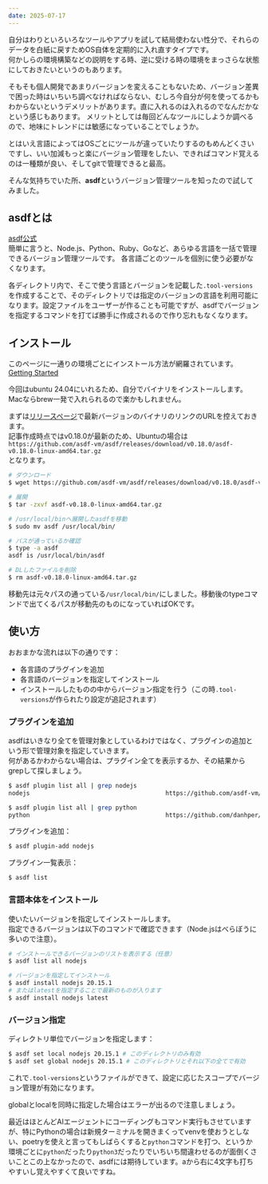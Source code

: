 ```yaml
---
date: 2025-07-17
---
```


自分はわりといろいろなツールやアプリを試して結局使わない性分で、それらのデータを白紙に戻すためOS自体を定期的に入れ直すタイプです。  
何かしらの環境構築などの説明をする時、逆に受ける時の環境をまっさらな状態にしておきたいというのもあります。

そもそも個人開発であまりバージョンを変えることもないため、バージョン差異で困った時はいちいち調べなければならない、むしろ今自分が何を使ってるかもわからないというデメリットがあります。直に入れるのは入れるのでなんだかなという感じもあります。
メリットとしては毎回どんなツールにしようか調べるので、地味にトレンドには敏感になっていることでしょうか。

とはいえ言語によってはOSごとにツールが違っていたりするのもめんどくさいですし、いい加減もっと楽にバージョン管理をしたい、できればコマンド覚えるのは一種類が良い、そしてgitで管理できると最高。

そんな気持ちでいた所、**asdf**というバージョン管理ツールを知ったので試してみました。

## asdfとは
[asdf公式](https://asdf-vm.com/)  
簡単に言うと、Node.js、Python、Ruby、Goなど、あらゆる言語を一括で管理できるバージョン管理ツールです。
各言語ごとのツールを個別に使う必要がなくなります。

各ディレクトリ内で、そこで使う言語とバージョンを記載した``.tool-versions``を作成することで、そのディレクトリでは指定のバージョンの言語を利用可能になります。設定ファイルをユーザーが作ることも可能ですが、asdfでバージョンを指定するコマンドを打てば勝手に作成されるので作り忘れもなくなります。

## インストール

このページに一通りの環境ごとにインストール方法が網羅されています。  
[Getting Started](https://asdf-vm.com/guide/getting-started.html)

今回はubuntu 24.04にいれるため、自分でバイナリをインストールします。  
Macならbrew一発で入れられるので楽かもしれません。


まずは[リリースページ](https://github.com/asdf-vm/asdf/releases)で最新バージョンのバイナリのリンクのURLを控えておきます。  
記事作成時点ではv0.18.0が最新のため、Ubuntuの場合は  
``https://github.com/asdf-vm/asdf/releases/download/v0.18.0/asdf-v0.18.0-linux-amd64.tar.gz``  
となります。

```bash
# ダウンロード
$ wget https://github.com/asdf-vm/asdf/releases/download/v0.18.0/asdf-v0.18.0-linux-amd64.tar.gz

# 展開
$ tar -zxvf asdf-v0.18.0-linux-amd64.tar.gz

# /usr/local/binへ展開したasdfを移動
$ sudo mv asdf /usr/local/bin/

# パスが通っているか確認
$ type -a asdf
asdf is /usr/local/bin/asdf

# DLしたファイルを削除
$ rm asdf-v0.18.0-linux-amd64.tar.gz
```

移動先は元々パスの通っている`/usr/local/bin/`にしました。移動後のtypeコマンドで出てくるパスが移動先のものになっていればOKです。

## 使い方

おおまかな流れは以下の通りです：
- 各言語のプラグインを追加
- 各言語のバージョンを指定してインストール
- インストールしたものの中からバージョン指定を行う（この時`.tool-versions`が作られたり設定が追記されます）

### プラグインを追加
asdfはいきなり全てを管理対象としているわけではなく、プラグインの追加という形で管理対象を指定していきます。  
何があるかわからない場合は、プラグイン全てを表示するか、その結果からgrepして探しましょう。

```bash
$ asdf plugin list all | grep nodejs
nodejs                                      https://github.com/asdf-vm/asdf-nodejs.git

$ asdf plugin list all | grep python
python                                      https://github.com/danhper/asdf-python.git
```

プラグインを追加：

```bash
$ asdf plugin-add nodejs
```

プラグイン一覧表示：

```bash
$ asdf list
```

### 言語本体をインストール
使いたいバージョンを指定してインストールします。  
指定できるバージョンは以下のコマンドで確認できます（Node.jsはべらぼうに多いので注意）。

```bash
# インストールできるバージョンのリストを表示する（任意）
$ asdf list all nodejs

# バージョンを指定してインストール
$ asdf install nodejs 20.15.1
# またはlatestを指定することで最新のものが入ります
$ asdf install nodejs latest
```

### バージョン指定
ディレクトリ単位でバージョンを指定します：
```bash
$ asdf set local nodejs 20.15.1 # このディレクトリのみ有効
$ asdf set global nodejs 20.15.1 # このディレクトリとそれ以下の全てで有効
```

これで`.tool-versions`というファイルができて、設定に応じたスコープでバージョン管理が有効になります。

globalとlocalを同時に指定した場合はエラーが出るので注意しましょう。

最近はほとんどAIエージェントにコーディングもコマンド実行もさせていますが、特にPythonの場合は新規ターミナルを開きまくってvenvを使おうとしない、poetryを使えと言ってもしばらくすると`python`コマンドを打つ、というか環境ごとに`python`だったり`python3`だったりでいちいち間違わせるのが面倒くさいことこの上なかったので、asdfには期待しています。aから右に4文字も打ちやすいし覚えやすくて良いですね。

